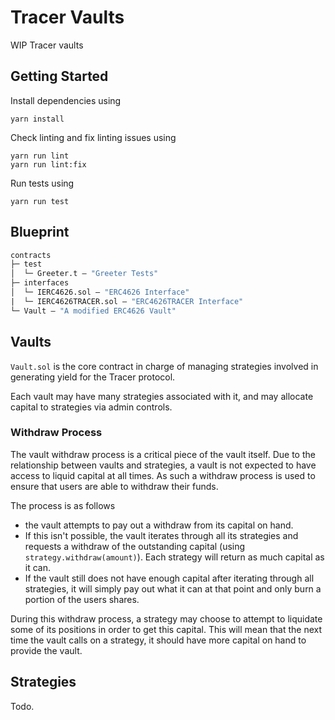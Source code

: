 # Tracer Vaults
WIP Tracer vaults

## Getting Started
Install dependencies using
```
yarn install
```

Check linting and fix linting issues using
```
yarn run lint
yarn run lint:fix
```

Run tests using
```
yarn run test
```

## Blueprint

```ml
contracts
├─ test
│  └─ Greeter.t — "Greeter Tests"
├─ interfaces
│  └─ IERC4626.sol — "ERC4626 Interface"
|  └─ IERC4626TRACER.sol — "ERC4626TRACER Interface"
└─ Vault — "A modified ERC4626 Vault"

```

## Vaults
`Vault.sol` is the core contract in charge of managing strategies involved in generating yield for the Tracer protocol.

Each vault may have many strategies associated with it, and may allocate capital to strategies via admin controls. 
### Withdraw Process
The vault withdraw process is a critical piece of the vault itself. Due to the relationship between vaults and strategies, a vault is not expected to have access to liquid capital at all times. As such a withdraw process is used to ensure that users are able to withdraw their funds.

The process is as follows
- the vault attempts to pay out a withdraw from its capital on hand.
- If this isn't possible, the vault iterates through all its strategies and requests a withdraw of the outstanding capital (using `strategy.withdraw(amount)`). Each strategy will return as much capital as it can.
- If the vault still does not have enough capital after iterating through all strategies, it will simply pay out what it can at that point and only burn a portion of the users shares.

During this withdraw process, a strategy may choose to attempt to liquidate some of its positions in order to get this capital. This will mean that the next time the vault calls on a strategy, it should have more capital on hand to provide the vault.

## Strategies
Todo.
